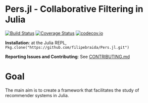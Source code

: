 # Pers.jl - Collaborative Filtering in Julia

[![Build Status](https://travis-ci.org/filipebraida/Pers.jl.svg?branch=master)](https://travis-ci.org/filipebraida/Pers.jl)
[![Coverage Status](https://coveralls.io/repos/filipebraida/Pers.jl/badge.svg?branch=master&service=github)](https://coveralls.io/github/filipebraida/Pers.jl?branch=master)
[![codecov.io](http://codecov.io/github/filipebraida/Pers.jl/coverage.svg?branch=master)](http://codecov.io/github/filipebraida/Pers.jl?branch=master)

**Installation**: at the Julia REPL, `Pkg.clone("https://github.com/filipebraida/Pers.jl.git")`

**Reporting Issues and Contributing**: See [CONTRIBUTING.md](CONTRIBUTING.md)

# Goal

The main aim is to create a framework that facilitates the study of recommender systems in Julia.
